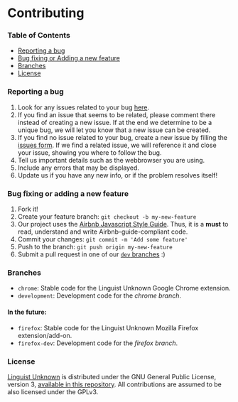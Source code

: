 # Contributing

### Table of Contents

- [Reporting a bug](#reporting-a-bug)
- [Bug fixing or Adding a new feature](#bug-fixing-or-adding-a-new-feature)
- [Branches](#branches)
- [License](#license)

### Reporting a bug

1. Look for any issues related to your bug [here](https://github.com/github-aux/linguist-unknown/issues).
2. If you find an issue that seems to be related, please comment there instead of creating a new issue. If at the end we determine to be a unique bug, we will let you know that a new issue can be created.
3. If you find no issue related to your bug, create a new issue by filling the [issues form](https://github.com/github-aux/linguist-unknown/issues/new).
If we find a related issue, we will reference it and close your issue, showing you where to follow the bug.
4. Tell us important details such as the webbrowser you are using.
5. Include any errors that may be displayed.
6. Update us if you have any new info, or if the problem resolves itself!

### Bug fixing or adding a new feature

1. Fork it!
2. Create your feature branch: `git checkout -b my-new-feature`
3. Our project uses the [Airbnb Javascript Style Guide](https://github.com/airbnb/javascript). Thus, it is a __must__ to read,  understand and write Airbnb-guide-compliant code.
4. Commit your changes: `git commit -m 'Add some feature'`
5. Push to the branch: `git push origin my-new-feature`
6. Submit a pull request in one of our [`dev` branches](#branches) :)

### Branches
-  `chrome`: Stable code for the Linguist Unknown Google Chrome extension.
-  `development`: Development code for the _chrome branch_.

#### In the future:
-  `firefox`: Stable code for the Linguist Unknown Mozilla Firefox extension/add-on.
-  `firefox-dev`: Development code for the _firefox branch_.

### License

[Linguist Unknown](https://github.com/github-aux/linguist-unknown) is distributed under the GNU General Public License, version 3, [available in this repository](LICENSE). All contributions are assumed to be also licensed under the GPLv3.

